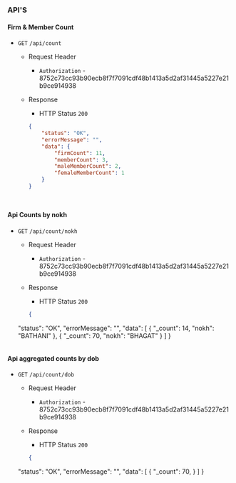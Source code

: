 ### API'S

#### Firm & Member Count


- `GET` `/api/count`
  - Request Header
    - `Authorization` - 8752c73cc93b90ecb8f7f7091cdf48b1413a5d2af31445a5227e21b9ce914938

  - Response
    - HTTP Status `200`
    ```json
    {
        "status": "OK",
        "errorMessage": "",
        "data": {
            "firmCount": 11,
            "memberCount": 3,
            "maleMemberCount": 2,
            "femaleMemberCount": 1
        }
    }
    ```
    ```


#### Api Counts by nokh


- `GET` `/api/count/nokh`
  - Request Header
    - `Authorization` - 8752c73cc93b90ecb8f7f7091cdf48b1413a5d2af31445a5227e21b9ce914938

  - Response
    - HTTP Status `200`
    ```json
    {
  "status": "OK",
  "errorMessage": "",
  "data": [
    {
      "_count": 14,
      "nokh": "BATHANI"
    },
    {
      "_count": 70,
      "nokh": "BHAGAT"
    }
    ]
  }
    ```

   ```

#### Api aggregated counts by dob


- `GET` `/api/count/dob`
  - Request Header
    - `Authorization` - 8752c73cc93b90ecb8f7f7091cdf48b1413a5d2af31445a5227e21b9ce914938

  - Response
    - HTTP Status `200`
    ```json
    {
  "status": "OK",
  "errorMessage": "",
  "data": [
    {
      "_count": 70,
    }
  ]
  }
  ```
